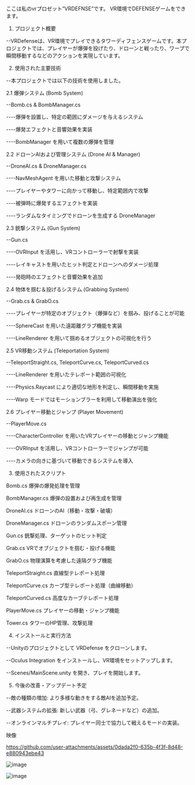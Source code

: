 ここは私のvrプロゼット”VRDEFNSE”です。
VR環境でDEFENSEゲームをできます。

1. プロジェクト概要

--VRDefenseは、VR環境でプレイできるタワーディフェンスゲームです。本プロジェクトでは、プレイヤーが爆弾を投げたり、ドローンと戦ったり、ワープで瞬間移動するなどのアクションを実現しています。

2. 使用された主要技術

--本プロジェクトでは以下の技術を使用しました。

2.1 爆弾システム (Bomb System)

--Bomb.cs & BombManager.cs

----爆弾を設置し、特定の範囲にダメージを与えるシステム

----爆発エフェクトと音響効果を実装

----BombManager を用いて複数の爆弾を管理

2.2 ドローンAIおよび管理システム (Drone AI & Manager)

--DroneAI.cs & DroneManager.cs

----NavMeshAgent を用いた移動と攻撃システム

----プレイヤーやタワーに向かって移動し、特定範囲内で攻撃

----被弾時に爆発するエフェクトを実装

----ランダムなタイミングでドローンを生成する DroneManager

2.3 銃撃システム (Gun System)

--Gun.cs

----OVRInput を活用し、VRコントローラーで射撃を実装

----レイキャストを用いたヒット判定とドローンへのダメージ処理

----発砲時のエフェクトと音響効果を追加

2.4 物体を掴む＆投げるシステム (Grabbing System)

--Grab.cs & GrabO.cs

----プレイヤーが特定のオブジェクト（爆弾など）を掴み、投げることが可能

----SphereCast を用いた遠距離グラブ機能を実装

----LineRenderer を用いて掴めるオブジェクトの可視化を行う

2.5 VR移動システム (Teleportation System)

--TeleportStraight.cs, TeleportCurve.cs, TeleportCurved.cs

----LineRenderer を用いたテレポート範囲の可視化

----Physics.Raycast により適切な地形を判定し、瞬間移動を実施

----Warp モードではモーションブラーを利用して移動演出を強化

2.6 プレイヤー移動とジャンプ (Player Movement)

--PlayerMove.cs

----CharacterController を用いたVRプレイヤーの移動とジャンプ機能

----OVRInput を活用し、VRコントローラーでジャンプが可能

----カメラの向きに基づいて移動できるシステムを導入

3. 使用されたスクリプト

Bomb.cs 爆弾の爆発処理を管理

BombManager.cs 爆弾の設置および再生成を管理

DroneAI.cs ドローンのAI（移動・攻撃・破壊）

DroneManager.cs ドローンのランダムスポーン管理

Gun.cs 銃撃処理、ターゲットのヒット判定

Grab.cs VRでオブジェクトを掴む・投げる機能

GrabO.cs 物理演算を考慮した遠隔グラブ機能

TeleportStraight.cs 直線型テレポート処理

TeleportCurve.cs カーブ型テレポート処理（曲線移動）

TeleportCurved.cs 高度なカーブテレポート処理

PlayerMove.cs プレイヤーの移動・ジャンプ機能

Tower.cs タワーのHP管理、攻撃処理

4. インストールと実行方法

--Unityのプロジェクトとして VRDefense をクローンします。

--Oculus Integration をインストールし、VR環境をセットアップします。

--Scenes/MainScene.unity を開き、プレイを開始します。

5. 今後の改善・アップデート予定

--敵の種類の増加: より多様な動きをする敵AIを追加予定。

--武器システムの拡張: 新しい武器（弓、グレネードなど）の追加。

--オンラインマルチプレイ: プレイヤー同士で協力して戦えるモードの実装。

映像


https://github.com/user-attachments/assets/0dada2f0-635b-4f3f-8d48-e880943ebe43




![image](https://github.com/user-attachments/assets/758dd0b7-4912-4067-a0f0-b98202e500d0)

![image](https://github.com/user-attachments/assets/d02f89b8-7e20-402b-9abb-6d6cffad7cbf)

